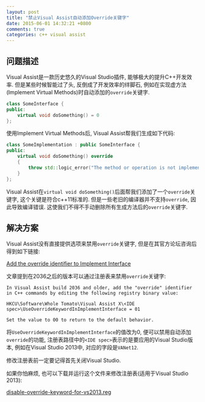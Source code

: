 ```yaml
---
layout: post
title: "禁止Visual Assist自动添加Override关键字"
date: 2015-06-01 14:32:21 +0800
comments: true
categories: c++ visual assist
---
```

## 问题描述
Visual Assist是一款历史悠久的Visual Studio插件, 能够极大的提升C++开发效率. 但是某些时候智能过了头, 反倒成了开发效率的绊脚石, 例如在实现虚方法(Implement Virtual Methods)时自动添加的`override`关键字.

``` cpp
class SomeInterface {
public:
	virtual void doSomething() = 0
};
```

使用Implement Virtual Methods后, Visual Assist帮我们生成如下代码:
``` cpp
class SomeImplementation : public SomeInterface {
public:
    virtual void doSomething() override
    {
        throw std::logic_error("The method or operation is not implemented.");
    }
};
```

Visual Assist在`virtual void doSomething()`后面帮我们添加了一个`override`关键字, 这个关键是符合c++11标准的. 但是一些老旧的编译器并不支持`override`, 因此导致编译错误. 这使我们不得不手动删除所有生成方法后的`override`关键字.

<!--more-->

## 解决方案
Visual Assist没有直接提供选项来禁用`override`关键字, 但是在其官方论坛咨询后得到如下链接:

[Add the override identifier to Implement Interface](http://docs.wholetomato.com/default.asp?W346)

文章提到在2036之后的版本可以通过注册表来禁用`override`关键字:

``` text
In Visual Assist build 2036 and older, add the "override" identifier in C++ commands by editing the following registry binary value:

HKCU\Software\Whole Tomato\Visual Assist X\<IDE spec>\UseOverrideKeywordInImplementInterface = 01

Set the value to 00 to return to the default behavior.
```

将`UseOverrideKeywordInImplementInterface`的值改为0, 便可以禁用自动添加`override`的功能, 注册表路径中的`<IDE spec>`表示的是要应用的Visual Studio版本,  例如在Visual Studio 2013中, 对应的字段是`VANet12`.

修改注册表前一定要记得首先关闭Visual Studio.

如果你怕麻烦, 也可以下载并运行这个文件来修改注册表(适用于Visual Studio 2013):

[disable-override-keyword-for-vs2013.reg](/assets/resources/disable-override-keyword-for-vs2013.reg)
